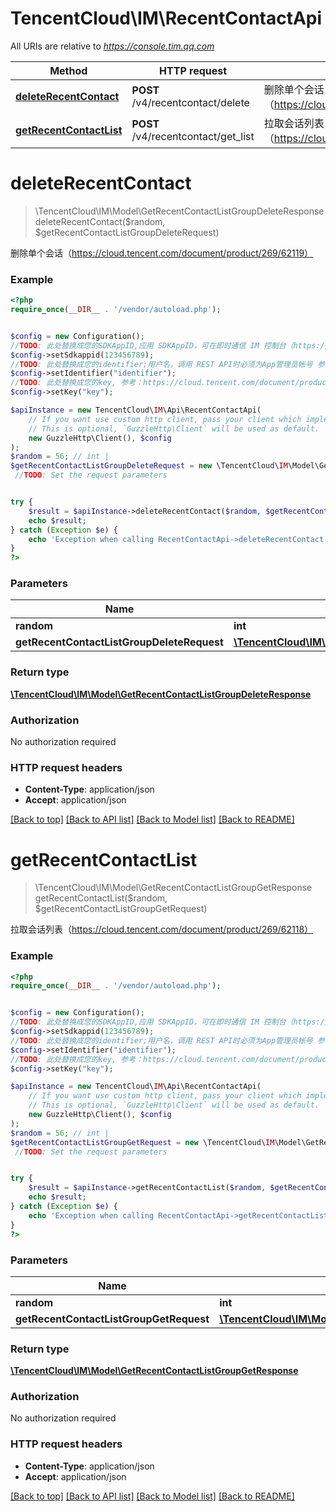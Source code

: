# TencentCloud\IM\RecentContactApi

All URIs are relative to *https://console.tim.qq.com*

Method | HTTP request | Description
------------- | ------------- | -------------
[**deleteRecentContact**](RecentContactApi.md#deleteRecentContact) | **POST** /v4/recentcontact/delete | 删除单个会话（https://cloud.tencent.com/document/product/269/62119）
[**getRecentContactList**](RecentContactApi.md#getRecentContactList) | **POST** /v4/recentcontact/get_list | 拉取会话列表（https://cloud.tencent.com/document/product/269/62118）


# **deleteRecentContact**
> \TencentCloud\IM\Model\GetRecentContactListGroupDeleteResponse deleteRecentContact($random, $getRecentContactListGroupDeleteRequest)

删除单个会话（https://cloud.tencent.com/document/product/269/62119）

### Example
```php
<?php
require_once(__DIR__ . '/vendor/autoload.php');


$config = new Configuration();
//TODO: 此处替换成您的SDKAppID,应用 SDKAppID，可在即时通信 IM 控制台（https://console.cloud.tencent.com/im） 的应用卡片中获取。
$config->setSdkappid(123456789);
//TODO: 此处替换成您的identifier;用户名，调用 REST API时必须为App管理员帐号 参考:https://cloud.tencent.com/document/product/269/31999#app-.E7.AE.A1.E7.90.86.E5.91.98
$config->setIdentifier("identifier");
//TODO: 此处替换成您的key, 参考：https://cloud.tencent.com/document/product/269/32688#getkey
$config->setKey("key");

$apiInstance = new TencentCloud\IM\Api\RecentContactApi(
    // If you want use custom http client, pass your client which implements `GuzzleHttp\ClientInterface`.
    // This is optional, `GuzzleHttp\Client` will be used as default.
    new GuzzleHttp\Client(), $config
);
$random = 56; // int | 
$getRecentContactListGroupDeleteRequest = new \TencentCloud\IM\Model\GetRecentContactListGroupDeleteRequest(); // \TencentCloud\IM\Model\GetRecentContactListGroupDeleteRequest | 
 //TODO: Set the request parameters


try {
    $result = $apiInstance->deleteRecentContact($random, $getRecentContactListGroupDeleteRequest);
    echo $result;
} catch (Exception $e) {
    echo 'Exception when calling RecentContactApi->deleteRecentContact: ', $e->getMessage(), PHP_EOL;
}
?>
```

### Parameters

Name | Type | Description  | Notes
------------- | ------------- | ------------- | -------------
 **random** | **int**|  |
 **getRecentContactListGroupDeleteRequest** | [**\TencentCloud\IM\Model\GetRecentContactListGroupDeleteRequest**](../Model/GetRecentContactListGroupDeleteRequest.md)|  | [optional]

### Return type

[**\TencentCloud\IM\Model\GetRecentContactListGroupDeleteResponse**](../Model/GetRecentContactListGroupDeleteResponse.md)

### Authorization

No authorization required

### HTTP request headers

 - **Content-Type**: application/json
 - **Accept**: application/json

[[Back to top]](#) [[Back to API list]](../../README.md#documentation-for-api-endpoints) [[Back to Model list]](../../README.md#documentation-for-models) [[Back to README]](../../README.md)

# **getRecentContactList**
> \TencentCloud\IM\Model\GetRecentContactListGroupGetResponse getRecentContactList($random, $getRecentContactListGroupGetRequest)

拉取会话列表（https://cloud.tencent.com/document/product/269/62118）

### Example
```php
<?php
require_once(__DIR__ . '/vendor/autoload.php');


$config = new Configuration();
//TODO: 此处替换成您的SDKAppID,应用 SDKAppID，可在即时通信 IM 控制台（https://console.cloud.tencent.com/im） 的应用卡片中获取。
$config->setSdkappid(123456789);
//TODO: 此处替换成您的identifier;用户名，调用 REST API时必须为App管理员帐号 参考:https://cloud.tencent.com/document/product/269/31999#app-.E7.AE.A1.E7.90.86.E5.91.98
$config->setIdentifier("identifier");
//TODO: 此处替换成您的key, 参考：https://cloud.tencent.com/document/product/269/32688#getkey
$config->setKey("key");

$apiInstance = new TencentCloud\IM\Api\RecentContactApi(
    // If you want use custom http client, pass your client which implements `GuzzleHttp\ClientInterface`.
    // This is optional, `GuzzleHttp\Client` will be used as default.
    new GuzzleHttp\Client(), $config
);
$random = 56; // int | 
$getRecentContactListGroupGetRequest = new \TencentCloud\IM\Model\GetRecentContactListGroupGetRequest(); // \TencentCloud\IM\Model\GetRecentContactListGroupGetRequest | 
 //TODO: Set the request parameters


try {
    $result = $apiInstance->getRecentContactList($random, $getRecentContactListGroupGetRequest);
    echo $result;
} catch (Exception $e) {
    echo 'Exception when calling RecentContactApi->getRecentContactList: ', $e->getMessage(), PHP_EOL;
}
?>
```

### Parameters

Name | Type | Description  | Notes
------------- | ------------- | ------------- | -------------
 **random** | **int**|  |
 **getRecentContactListGroupGetRequest** | [**\TencentCloud\IM\Model\GetRecentContactListGroupGetRequest**](../Model/GetRecentContactListGroupGetRequest.md)|  | [optional]

### Return type

[**\TencentCloud\IM\Model\GetRecentContactListGroupGetResponse**](../Model/GetRecentContactListGroupGetResponse.md)

### Authorization

No authorization required

### HTTP request headers

 - **Content-Type**: application/json
 - **Accept**: application/json

[[Back to top]](#) [[Back to API list]](../../README.md#documentation-for-api-endpoints) [[Back to Model list]](../../README.md#documentation-for-models) [[Back to README]](../../README.md)

